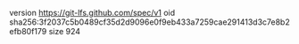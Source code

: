 version https://git-lfs.github.com/spec/v1
oid sha256:3f2037c5b0489cf35d2d9096e0f9eb433a7259cae291413d3c7e8b2efb80f179
size 924
